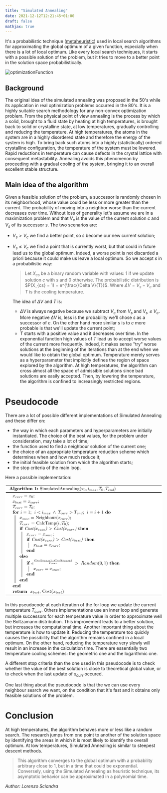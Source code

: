 ```yaml
---
title: "Simulated Annealing"
date: 2021-12-12T12:21:45+01:00
draft: false
mathjax: true
---
```

It's a probabilistic technique ([metaheuristic](https://en.wikipedia.org/wiki/Metaheuristic "Metaheuristic")) used in local search algorithms for approximating the global optimum of a given function, especially when there is a lot of local optimum. Like every local search techniques, it starts with a possible solution of the problem, but it tries to move to a better point in the solution space probabilistically.

![optimizationFunction](https://upload.wikimedia.org/wikipedia/commons/thumb/8/8e/Extrema_example_it.svg/1280px-Extrema_example_it.png)

## Background
The original idea of the simulated annealing was proposed in the 50's while its application in real optimization problems occurred in the 80's. It is a highly suitable search methodology for any non-convex optimization problem.
From the physical point of view annealing is the process by which a solid, brought to a fluid state by heating at high temperatures, is brought back to solid or crystalline state, at low temperatures, gradually controlling and reducing the temperature. At high temperatures, the atoms in the system are in a highly disordered state and therefore the energy of the system is high. To bring back such atoms into a highly (statistically) ordered crystalline configuration, the temperature of the system must be lowered. Rapid reductions in temperature can cause defects in the crystal lattice with consequent metastability. Annealing avoids this phenomenon by proceeding with a gradual cooling of the system, bringing it to an overall excellent stable structure.

## Main idea of the algorithm
Given a feasible solution of the problem, a successor is randomly chosen in its neighborhood, whose value could be less or more greater than the current. The probability of moving into a neighbor worse than the current decreases over time. Without loss of generality let's assume we are in a maximization problem and that $V_c$ is the value of the current solution $c$ and $V_s$ of its successor $s$. The two scenarios are:
- $V_s > V_c$ we find a better point, so $s$ become our new current solution;
- $V_s \leq V_c$ we find a point that is currently worst, but that could in future lead us to the global optimum. Indeed, a worse point is not discarded a priori because it could make us leave a local optimum. So we accept $s$ in a probabilistic way: 
  
  > Let $X_{cs}$ be a binary random variable with values: $1$ if we update solution $c$ with $s$ and  $0$ otherwise. The probabilistic distribution is $P(X_{cs} = 1) = e^{\frac{\Delta V}{T}}$. Where $\Delta V = V_s - V_c$ and $T$ is the cooling temperature.
  
  The idea of $\Delta V$ and $T$ is:
  - $\Delta V$ is always negative because we subtract $V_c$ from $V_s$ and $V_s \leq V_c$. More negative $\Delta V$ is, less is the probability we'll chose $s$ as a successor of $c$. On the other hand more similar $s$ is to $c$ more probable is that we'll update the current point;
  - $T$ starts with a positive value and it decreases over time. In the exponential function high values of $T$ lead us to accept worse values of the current more frequently. Indeed, it makes sense "try" worse solutions at the beginning of the iterations than at the end when we would like to obtain the global optimum. Temperature merely serves as a hyperparameter that implicitly defines the region of space explored by the algorithm. At high temperatures, the algorithm can cross almost all the space of admissible solutions since bad solutions are easily accepted. Then, by lowering the temperature, the algorithm is confined to increasingly restricted regions.
  

# Pseudocode
There are a lot of possible different implementations of Simulated Annealing and these differ on:

- the way in which each parameters and hyperparameters are initially instantiated. The choice of the best values, for the problem under consideration, may take a lot of time;
- the function used to find a neighbour solution of the current one;
- the choice of an appropriate temperature reduction scheme which determines when and how much reduce it;
- the initial feasible solution from which the algorithm starts;
- the stop criteria of the main loop.

Here a possible implementation:

![SApseudocode](https://raw.githubusercontent.com/ComputationalCoffee/computationalcoffee.github.io/master/content/posts/images/Lorenzo/secondPost/SApseudocode.png)

In this pseudocode at each iteration of the for loop we update the current temperature $T_{curr}$. Others implementations use an inner loop and generate multiple successors for each temperature value in order to approximate well the Boltzamann distribution. This improvement leads to a better solution, but increases the computational time. Another important thing about the temperature is how to update it. Reducing the temperature too quickly causes the possibility that the algorithm remains confined in a local optimum. On the other hand, reducing the temperature very slowly will result in an increase in the calculation time. There are essentially two temperature cooling schemes: the geometric one and the logarithmic one.

A different stop criteria than the one used in this pseudocode is to check whether the value of the best solution is close to theoretical global value, or to check when the last update of $x_{curr}$ occured.

One last thing about the pseudocode is that the we can use every neighbour search we want, on the condition that it's fast and it obtains only feasible solutions of the problem.

# Conclusion
At high temperatures, the algorithm behaves more or less like a random search. The research jumps from one point to another of the solution space by identifying the areas in which it is most likely to identify the overall optimum. At low temperatures, Simulated Annealing is similar to steepest descent methods.

> This algorithm converges to the global optimum with a probability arbitrary close to $1$, but in a time that could be exponential. Conversely, using the Simulated Annealing as heuristic technique, its asymptotic behavior can be approximated in a polynomial time.

*Author: Lorenzo Sciandra*
